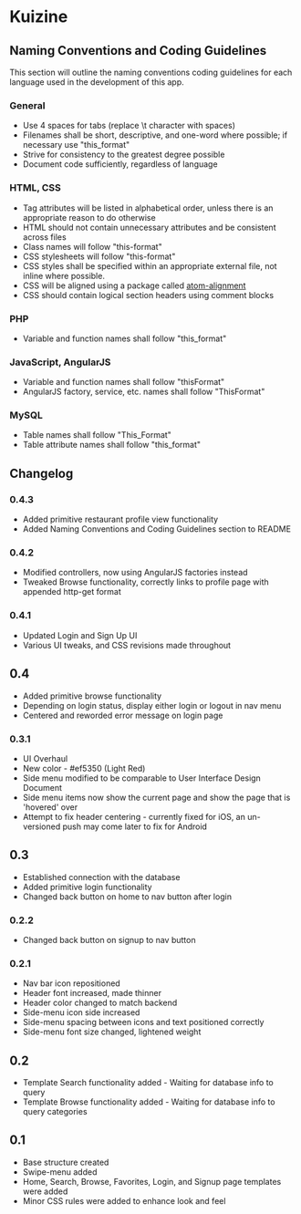 # Kuizine

## Naming Conventions and Coding Guidelines
This section will outline the naming conventions coding guidelines for each language used in the development of this app.

### General
* Use 4 spaces for tabs (replace \t character with spaces)
* Filenames shall be short, descriptive, and one-word where possible; if necessary use "this_format"
* Strive for consistency to the greatest degree possible
* Document code sufficiently, regardless of language

### HTML, CSS
* Tag attributes will be listed in alphabetical order, unless there is an appropriate reason to do otherwise
* HTML should not contain unnecessary attributes and be consistent across files
* Class names will follow "this-format"
* CSS stylesheets will follow "this-format"
* CSS styles shall be specified within an appropriate external file, not inline where possible.
* CSS will be aligned using a package called [atom-alignment](https://atom.io/packages/atom-alignment)
* CSS should contain logical section headers using comment blocks

### PHP
* Variable and function names shall follow "this_format"

### JavaScript, AngularJS
* Variable and function names shall follow "thisFormat"
* AngularJS factory, service, etc. names shall follow "ThisFormat"

### MySQL
* Table names shall follow "This_Format"
* Table attribute names shall follow "this_format"


## Changelog

### 0.4.3
* Added primitive restaurant profile view functionality
* Added Naming Conventions and Coding Guidelines section to README

### 0.4.2
* Modified controllers, now using AngularJS factories instead
* Tweaked Browse functionality, correctly links to profile page with appended http-get format

### 0.4.1
* Updated Login and Sign Up UI
* Various UI tweaks, and CSS revisions made throughout

## 0.4
* Added primitive browse functionality
* Depending on login status, display either login or logout in nav menu
* Centered and reworded error message on login page

### 0.3.1
* UI Overhaul
* New color - #ef5350 (Light Red)
* Side menu modified to be comparable to User Interface Design Document
* Side menu items now show the current page and show the page that is 'hovered' over
* Attempt to fix header centering - currently fixed for iOS, an un-versioned push may come later to fix for Android

## 0.3
* Established connection with the database
* Added primitive login functionality
* Changed back button on home to nav button after login

### 0.2.2
* Changed back button on signup to nav button

### 0.2.1
* Nav bar icon repositioned
* Header font increased, made thinner
* Header color changed to match backend
* Side-menu icon side increased
* Side-menu spacing between icons and text positioned correctly
* Side-menu font size changed, lightened weight

## 0.2
* Template Search functionality added - Waiting for database info to query
* Template Browse functionality added - Waiting for database info to query categories

## 0.1
* Base structure created
* Swipe-menu added
* Home, Search, Browse, Favorites, Login, and Signup page templates were added
* Minor CSS rules were added to enhance look and feel
